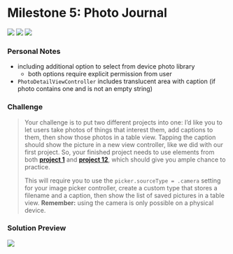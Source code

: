 # Milestone 5: Photo Journal

[![](https://img.shields.io/badge/Hacking%20with%20iOS-2020.01.31-36A9AE?logo=gumroad)](https://www.hackingwithswift.com/store/hacking-with-ios) [![](https://img.shields.io/badge/Xcode-11.4.1-3d8af0?logo=xcode)](#) [![](https://img.shields.io/badge/Swift-5.2-FA7343?logo=swift)](#)

### Personal Notes
- including additional option to select from device photo library
    - both options require explicit permission from user
- `PhotoDetailViewController` includes translucent area with caption (if photo contains one and is not an empty string)

### Challenge
> Your challenge is to put two different projects into one: I’d like you to let users take photos of things that interest them, add captions to them, then show those photos in a table view. Tapping the caption should show the picture in a new view controller, like we did with our first project. So, your finished project needs to use elements from both [**project 1**](https://github.com/seventhaxis/hacking-with-ios/tree/master/projects/p01.storm-viewer/) and [**project 12**](https://github.com/seventhaxis/hacking-with-ios/tree/master/projects/p12.userdefaults/), which should give you ample chance to practice.
>
> This will require you to use the `picker.sourceType = .camera` setting for your image picker controller, create a custom type that stores a filename and a caption, then show the list of saved pictures in a table view. **Remember:** using the camera is only possible on a physical device.

### Solution Preview
<img src="https://user-images.githubusercontent.com/4438390/71830179-3282e480-3074-11ea-89b1-25f610b46094.png">
